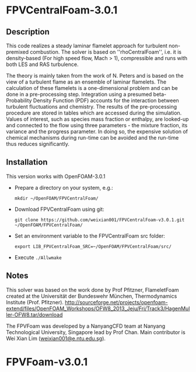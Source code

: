 FPVCentralFoam-3.0.1
==================

## Description

This code realizes a steady laminar flamelet approach for turbulent non-premixed combustion.
The solver is based on ''rhoCentralFoam'', i.e. it is density-based (For high speed flow, Mach > 1), compressible and runs with both LES and RAS turbulence.
 
The theory is mainly taken from the work of N. Peters and is based on the view of a turbulent flame as an ensemble of laminar flamelets.
The calculation of these flamelets is a one-dimensional problem and can be done in a pre-processing step.
Integration using a presumed beta-Probability Density Function (PDF) accounts for the interaction between turbulent fluctuations and chemistry.
The results of the pre-processing procedure are stored in tables which are accessed during the simulation.
Values of interest, such as species mass fraction or enthalpy, are looked-up and connected to the flow using three parameters - the mixture fraction, its variance and the progress parameter.
In doing so, the expensive solution of chemical mechanisms during run-time can be avoided and the run-time thus reduces significantly.

## Installation

This version works with OpenFOAM-3.0.1

* Prepare a directory on your system, e.g.:  

  `mkdir ~/OpenFOAM/FPVCentralFoam/`

* Download FPVCentralFoam using git:

  `git clone https://github.com/weixian001/FPVCentralFoam-v3.0.1.git ~/OpenFOAM/FPVCentralFoam/`

* Set an environment variable to the FPVCentralFoam src folder:

  `export LIB_FPVCentralFoam_SRC=~/OpenFOAM/FPVCentralFoam/src/`

* Execute `./Allwmake`

## Notes

This solver was based on the work done by Prof Pfitzner, FlameletFoam created at the Universität der Bundeswehr München, Thermodynamics Institute (Prof. Pfitzner). http://sourceforge.net/projects/openfoam-extend/files/OpenFOAM_Workshops/OFW8_2013_Jeju/Fri/Track3/HagenMuller-OFW8.tar/download

The FPVFoam was developed by a NanyangCFD team at Nanyang Technological University, Singapore lead by Prof Chan. Main contributor is Wei Xian Lim (weixian001@e.ntu.edu.sg).

# FPVFoam-v3.0.1
